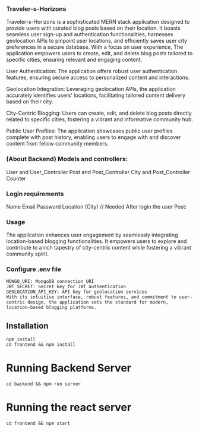### Traveler-s-Horizons

Traveler-s-Horizons is a sophisticated MERN stack application designed to provide users with curated blog posts based on their location. It boasts seamless user sign-up and authentication functionalities, harnesses geolocation APIs to pinpoint user locations, and efficiently saves user city preferences in a secure database. With a focus on user experience, The application empowers users to create, edit, and delete blog posts tailored to specific cities, ensuring relevant and engaging content.

User Authentication: The application offers robust user authentication features, ensuring secure access to personalized content and interactions.

Geolocation Integration: Leveraging geolocation APIs, the application accurately identifies users' locations, facilitating tailored content delivery based on their city.

City-Centric Blogging: Users can create, edit, and delete blog posts directly related to specific cities, fostering a vibrant and informative community hub.

Public User Profiles: The application showcases public user profiles complete with post history, enabling users to engage with and discover content from fellow community members.


### (About Backend) Models and controllers:

User and User_Controller
Post and Post_Controller
City and Post_Controller
Counter


### Login requirements

Name
Email
Password
Location (City) // Needed After login the user
Post:


### Usage

The application enhances user engagement by seamlessly integrating location-based blogging functionalities. It empowers users to explore and contribute to a rich tapestry of city-centric content while fostering a vibrant community spirit.


### Configure .env file
```
MONGO_URI: MongoDB connection URI
JWT_SECRET: Secret key for JWT authentication
GEOLOCATION_API_KEY: API key for geolocation services
With its intuitive interface, robust features, and commitment to user-centric design, the application sets the standard for modern, location-based blogging platforms.

```
## Installation
```
npm install
cd frontend && npm install
```
# Running Backend Server
```
cd backend && npm run server
```

# Running the react server 
```
cd frontend && npm start
```
